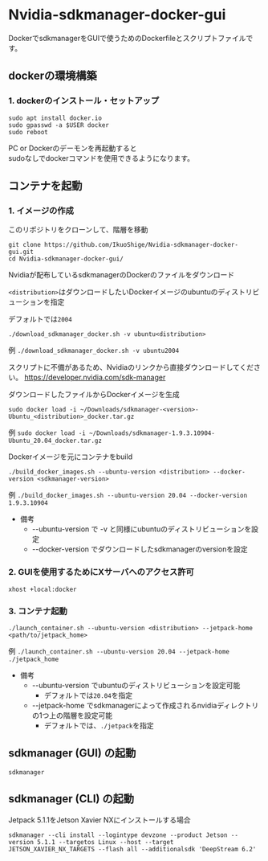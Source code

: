 # Nvidia-sdkmanager-docker-gui

DockerでsdkmanagerをGUIで使うためのDockerfileとスクリプトファイルです。

## dockerの環境構築

### 1. dockerのインストール・セットアップ
```
sudo apt install docker.io
sudo gpasswd -a $USER docker
sudo reboot
```

PC or Dockerのデーモンを再起動すると  
sudoなしでdockerコマンドを使用できるようになります。

## コンテナを起動

### 1. イメージの作成

このリポジトリをクローンして、階層を移動
```
git clone https://github.com/IkuoShige/Nvidia-sdkmanager-docker-gui.git
cd Nvidia-sdkmanager-docker-gui/
```
Nvidiaが配布しているsdkmanagerのDockerのファイルをダウンロード

`<distribution>`はダウンロードしたいDockerイメージのubuntuのディストリビューションを指定

デフォルトでは`2004`
```
./download_sdkmanager_docker.sh -v ubuntu<distribution>
```
例 `./download_sdkmanager_docker.sh -v ubuntu2004`

スクリプトに不備があるため、Nvidiaのリンクから直接ダウンロードしてください。
https://developer.nvidia.com/sdk-manager

ダウンロードしたファイルからDockerイメージを生成
```
sudo docker load -i ~/Downloads/sdkmanager-<version>-Ubuntu_<distribution>_docker.tar.gz
```
例 `sudo docker load -i ~/Downloads/sdkmanager-1.9.3.10904-Ubuntu_20.04_docker.tar.gz`

Dockerイメージを元にコンテナをbuild
```
./build_docker_images.sh --ubuntu-version <distribution> --docker-version <sdkmanager-version>
```

例 `./build_docker_images.sh --ubuntu-version 20.04 --docker-version 1.9.3.10904`

* 備考
  * --ubuntu-version で -v と同様にubuntuのディストリビューションを設定
  * --docker-version でダウンロードしたsdkmanagerのversionを設定

### 2. GUIを使用するためにXサーバへのアクセス許可
```
xhost +local:docker
```

### 3. コンテナ起動
```
./launch_container.sh --ubuntu-version <distribution> --jetpack-home <path/to/jetpack_home>
```
例 `./launch_container.sh --ubuntu-version 20.04 --jetpack-home ./jetpack_home`

* 備考
  * --ubuntu-version でubuntuのディストリビューションを設定可能
    * デフォルトでは`20.04`を指定
  * --jetpack-home でsdkmanagerによって作成されるnvidiaディレクトリの1つ上の階層を設定可能
    * デフォルトでは、`./jetpack`を指定

## sdkmanager (GUI) の起動

```
sdkmanager
```

## sdkmanager (CLI) の起動

Jetpack 5.1.1をJetson Xavier NXにインストールする場合
```
sdkmanager --cli install --logintype devzone --product Jetson --version 5.1.1 --targetos Linux --host --target JETSON_XAVIER_NX_TARGETS --flash all --additionalsdk 'DeepStream 6.2'
```
